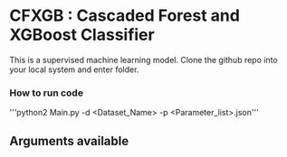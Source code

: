 # CFXGB : Cascaded Forest and XGBoost Classifier

This is a supervised machine learning model. Clone the github repo into your local system and enter folder.

### How to run code


'''python2 Main.py -d <Dataset_Name> -p <Parameter_list>.json'''

## Arguments available




